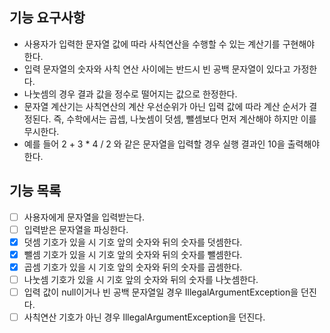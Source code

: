 ## 기능 요구사항
- 사용자가 입력한 문자열 값에 따라 사칙연산을 수행할 수 있는 계산기를 구현해야 한다.
- 입력 문자열의 숫자와 사칙 연산 사이에는 반드시 빈 공백 문자열이 있다고 가정한다.
- 나눗셈의 경우 결과 값을 정수로 떨어지는 값으로 한정한다.
- 문자열 계산기는 사칙연산의 계산 우선순위가 아닌 입력 값에 따라 계산 순서가 결정된다. 
즉, 수학에서는 곱셉, 나눗셈이 덧셈, 뺄셈보다 먼저 계산해야 하지만 이를 무시한다.
- 예를 들어 2 + 3 * 4 / 2 와 같은 문자열을 입력할 경우 실행 결과인 10을 출력해야 한다.

## 기능 목록
- [ ] 사용자에게 문자열을 입력받는다.
- [ ] 입력받은 문자열을 파싱한다.
- [x] 덧셈 기호가 있을 시 기호 앞의 숫자와 뒤의 숫자를 덧셈한다.
- [x] 뺄셈 기호가 있을 시 기호 앞의 숫자와 뒤의 숫자를 뺄셈한다.
- [x] 곱셈 기호가 있을 시 기호 앞의 숫자와 뒤의 숫자를 곱셈한다.
- [ ] 나눗셈 기호가 있을 시 기호 앞의 숫자와 뒤의 숫자를 나눗셈한다.
- [ ] 입력 값이 null이거나 빈 공백 문자열일 경우 IllegalArgumentException을 던진다.
- [ ] 사칙연산 기호가 아닌 경우 IllegalArgumentException을 던진다.